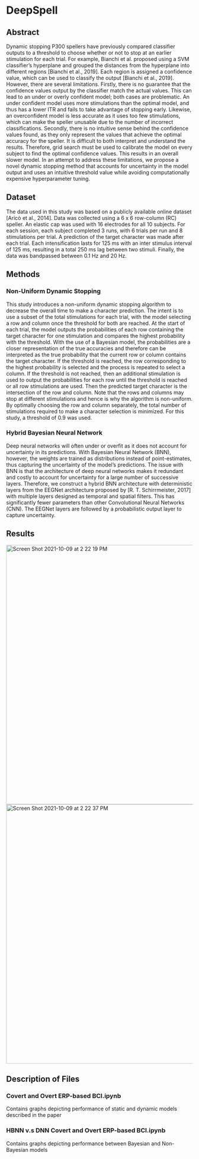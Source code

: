 # DeepSpell

## Abstract
Dynamic stopping P300 spellers have previously compared classifier outputs to a
threshold to choose whether or not to stop at an earlier stimulation for each trial. For
example, Bianchi et al. proposed using a SVM classifier’s hyperplane and grouped the
distances from the hyperplane into different regions [Bianchi et al., 2019]. Each region is
assigned a confidence value, which can be used to classify the output [Bianchi et al.,
2019]. However, there are several limitations. Firstly, there is no guarantee that the
confidence values output by the classifier match the actual values. This can lead to an
under or overly confident model; both cases are problematic. An under confident model
uses more stimulations than the optimal model, and thus has a lower ITR and fails to
take advantage of stopping early. Likewise, an overconfident model is less accurate as
it uses too few stimulations, which can make the speller unusable due to the number of
incorrect classifications. Secondly, there is no intuitive sense behind the confidence
values found, as they only represent the values that achieve the optimal accuracy for
the speller. It is difficult to both interpret and understand the results. Therefore, grid
search must be used to calibrate the model on every subject to find the optimal
confidence values. This results in an overall slower model. In an attempt to address
these limitations, we propose a novel dynamic stopping method that accounts for
uncertainty in the model output and uses an intuitive threshold value while avoiding
computationally expensive hyperparameter tuning.

## Dataset
The data used in this study was based on a publicly available online dataset [Aricò et
al., 2014]. Data was collected using a 6 x 6 row-column (RC) speller. An elastic cap was
used with 16 electrodes for all 10 subjects. For each session, each subject completed 3
runs, with 6 trials per run and 8 stimulations per trial. A prediction of the target character was made after each trial. Each intensification lasts for 125 ms with an inter stimulus interval of 125 ms, resulting in a total 250 ms lag between two stimuli. Finally, the data was bandpassed between 0.1 Hz and 20 Hz.

## Methods

### Non-Uniform Dynamic Stopping
This study introduces a non-uniform dynamic stopping
algorithm to decrease the overall time to make a character prediction. The intent is to
use a subset of the total stimulations for each trial, with the model selecting a row and
column once the threshold for both are reached. At the start of each trial, the model
outputs the probabilities of each row containing the target character for one stimulation
and compares the highest probability with the threshold. With the use of a Bayesian
model, the probabilities are a closer representation of the true accuracies and therefore
can be interpreted as the true probability that the current row or column contains the
target character. If the threshold is reached, the row corresponding to the highest
probability is selected and the process is repeated to select a column. If the threshold is
not reached, then an additional stimulation is used to output the probabilities for each
row until the threshold is reached or all row stimulations are used. Then the predicted
target character is the intersection of the row and column. Note that the rows and
columns may stop at different stimulations and hence is why the algorithm is
non-uniform. By optimally choosing the row and column separately, the total number of
stimulations required to make a character selection is minimized. For this study, a
threshold of 0.9 was used.

### Hybrid Bayesian Neural Network
Deep neural networks will often under or overfit as it
does not account for uncertainty in its predictions. With Bayesian Neural Network
(BNN), however, the weights are trained as distributions instead of point-estimates, thus
capturing the uncertainty of the model’s predictions. The issue with BNN is that the
architecture of deep neural networks makes it redundant and costly to account for
uncertainty for a large number of successive layers. Therefore, we construct a hybrid
BNN architecture with deterministic layers from the EEGNet architecture proposed by
[R. T. Schirrmeister, 2017] with multiple layers designed as temporal and spatial filters.
This has significantly fewer parameters than other Convolutional Neural Networks
(CNN). The EEGNet layers are followed by a probabilistic output layer to capture
uncertainty.

## Results
<img width="700" alt="Screen Shot 2021-10-09 at 2 22 19 PM" src="https://user-images.githubusercontent.com/45252772/136674088-4f17595c-1360-4d4b-8b93-4a94c558d017.png">
<img width="700" alt="Screen Shot 2021-10-09 at 2 22 37 PM" src="https://user-images.githubusercontent.com/45252772/136674097-9754ea12-7bb7-49bd-93b5-f465917259aa.png">

## Description of Files

### Covert and Overt ERP-based BCI.ipynb

Contains graphs depicting performance of static and dynamic models described in the paper

### HBNN v.s DNN Covert and Overt ERP-based BCI.ipynb

Contains graphs depicting performance between Bayesian and Non-Bayesian models
